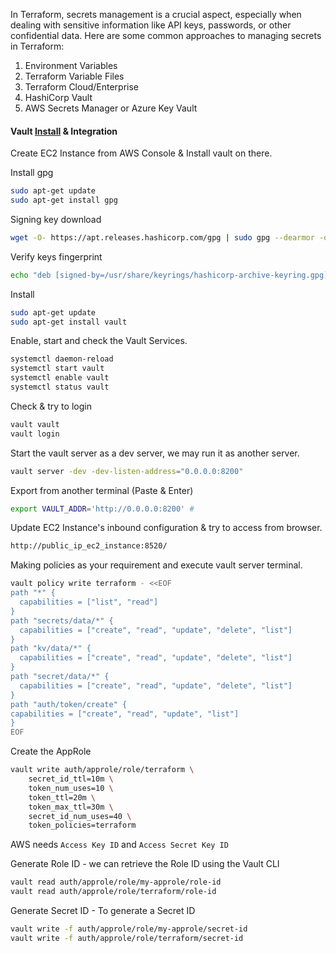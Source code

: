 In Terraform, secrets management is a crucial aspect, especially when dealing with sensitive information like API keys, passwords, or other confidential data. Here are some common approaches to managing secrets in Terraform:
1. Environment Variables
2. Terraform Variable Files
3. Terraform Cloud/Enterprise
4. HashiCorp Vault
5. AWS Secrets Manager or Azure Key Vault

#### Vault [Install](https://developer.hashicorp.com/vault/install) & Integration
Create EC2 Instance from AWS Console & Install vault on there.

Install gpg
```bash
sudo apt-get update
sudo apt-get install gpg
```
Signing key download
```bash
wget -O- https://apt.releases.hashicorp.com/gpg | sudo gpg --dearmor -o /usr/share/keyrings/hashicorp-archive-keyring.gpg
```
Verify keys fingerprint
```bash
echo "deb [signed-by=/usr/share/keyrings/hashicorp-archive-keyring.gpg] https://apt.releases.hashicorp.com $(lsb_release -cs) main" | sudo tee /etc/apt/sources.list.d/hashicorp.list
```
Install
```bash
sudo apt-get update
sudo apt-get install vault
```
Enable, start and check the Vault Services.
```bash
systemctl daemon-reload
systemctl start vault
systemctl enable vault
systemctl status vault
```
Check & try to login
```bash
vault vault
vault login
```
Start the vault server as a dev server, we may run it as another server.
```bash
vault server -dev -dev-listen-address="0.0.0.0:8200"
```
Export from another terminal (Paste & Enter)
```bash
export VAULT_ADDR='http://0.0.0.0:8200' # 
```
Update EC2 Instance's inbound configuration & try to access from browser.
```bash
http://public_ip_ec2_instance:8520/
```
Making policies as your requirement and execute vault server terminal.
```bash
vault policy write terraform - <<EOF
path "*" {
  capabilities = ["list", "read"]
}
path "secrets/data/*" {
  capabilities = ["create", "read", "update", "delete", "list"]
}
path "kv/data/*" {
  capabilities = ["create", "read", "update", "delete", "list"]
}
path "secret/data/*" {
  capabilities = ["create", "read", "update", "delete", "list"]
}
path "auth/token/create" {
capabilities = ["create", "read", "update", "list"]
}
EOF
```
Create the AppRole
```bash
vault write auth/approle/role/terraform \
    secret_id_ttl=10m \
    token_num_uses=10 \
    token_ttl=20m \
    token_max_ttl=30m \
    secret_id_num_uses=40 \
    token_policies=terraform
```
AWS needs `Access Key ID` and `Access Secret Key ID`

Generate Role ID - we can retrieve the Role ID using the Vault CLI
```bash
vault read auth/approle/role/my-approle/role-id
vault read auth/approle/role/terraform/role-id
```
Generate Secret ID - To generate a Secret ID
```bash
vault write -f auth/approle/role/my-approle/secret-id
vault write -f auth/approle/role/terraform/secret-id
```